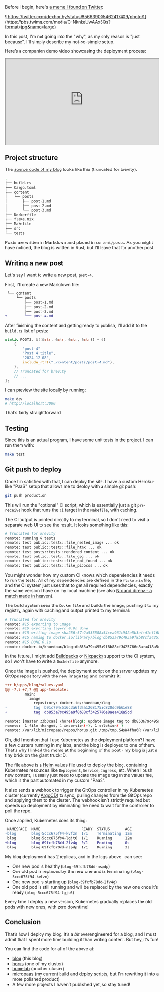 Before I begin, here's [a meme I found on Twitter](https://twitter.com/dexhorthy/status/856639005462417409/photo/1):

![https://twitter.com/dexhorthy/status/856639005462417409/photo/1](https://pbs.twimg.com/media/C-NknkeUwAAxSQs?format=jpg&name=large)

In this post, I'm not going into the "why", as my only reason is "just
because". I'll simply describe my not-so-simple setup.

Here’s a companion demo video showcasing the deployment process:

<div style="position:relative; padding-bottom:56.25%; height:0; overflow:hidden; max-width:100%;">
    <iframe
        src="https://www.youtube-nocookie.com/embed/RvB2F-x8fno?si=d7XxSJd7vdhyzf-l"
        title="YouTube video player"
        allow="accelerometer; autoplay; clipboard-write; encrypted-media; gyroscope; picture-in-picture; web-share"
        referrerpolicy="strict-origin-when-cross-origin"
        allowfullscreen
        style="position:absolute; top:0; left:0; width:100%; height:100%;"
    ></iframe>
</div>

## Project structure

The [source code of my blog](https://github.com/khuedoan/blog) looks like this
(truncated for brevity):

```sh
.
├── build.rs
├── Cargo.toml
├── content
│   └── posts
│       ├── post-1.md
│       ├── post-2.md
│       └── post-3.md
├── Dockerfile
├── flake.nix
├── Makefile
├── src
└── tests
```

Posts are written in Markdown and placed in `content/posts`. As you might have
noticed, the blog is written in Rust, but I’ll leave that for another post.

## Writing a new post

Let's say I want to write a new post, `post-4`.

First, I'll create a new Markdown file:

```diff
 └── content
     └── posts
         ├── post-1.md
         ├── post-2.md
         ├── post-3.md
+        └── post-4.md
```

After finishing the content and getting ready to publish, I'll add it to the
`build.rs` list of posts:

```rs
static POSTS: &[(&str, &str, &str, &str)] = &[
    (
        "post-4",
        "Post 4 title",
        "2024-12-08",
        include_str!("./content/posts/post-4.md"),
    ),
    // Truncated for brevity
    // ...
];
```

I can preview the site locally by running:

```sh
make dev
# http://localhost:3000
```

That’s fairly straightforward.

## Testing

Since this is an actual program, I have some unit tests in the project. I can
run them with:

```sh
make test
```

## Git push to deploy

Once I’m satisfied with that, I can deploy the site. I have a custom
Heroku-like "PaaS" setup that allows me to deploy with a simple git push:

```sh
git push production
```

This will run the "optional" CI script, which is essentially just a git
`pre-receive` hook that runs the `ci` target in the `Makefile`, with caching.

The CI output is printed directly to my terminal, so I don't need to visit a
separate web UI to see the result. It looks something like this:

```sh
# Truncated for brevity
remote: running 6 tests
remote: test public::tests::file_nested_image ... ok
remote: test public::tests::file_htmx ... ok
remote: test posts::tests::rendered_content ... ok
remote: test public::tests::file_gpg ... ok
remote: test public::tests::file_not_found ... ok
remote: test public::tests::file_picocss ... ok
```

You might wonder how my custom CI knows which dependencies it needs to run the
tests. All of my dependencies are defined in the `flake.nix` file, and the CI
system just uses that to get all required dependencies, exactly the same
version I have on my local machine (see also [Nix and direnv - a match made in
heaven](https://www.khuedoan.com/posts/nix-and-direnv-a-match-made-in-heaven)).

The build system sees the `Dockerfile` and builds the image, pushing it to my
registry, again with caching and output printed to my terminal:

```sh
# Truncated for brevity
remote: #15 exporting to image
remote: #15 exporting layers 0.0s done
remote: #15 writing image sha256:57e2a535588a54cea961c942e5b3efcd1ef16855b5c9865ca57a03c6203e5e33 done
remote: #15 naming to docker.io/library/blog:db853a79c495a9f8b88cf3425766e8aea418a5cd done
remote: #15 DONE 0.1s
remote: docker.io/khuedoan/blog:db853a79c495a9f8b88cf3425766e8aea418a5cd
```

In the future, I might add [Buildpacks](https://buildpacks.io) or
[Nixpacks](https://nixpacks.com) support to the CI system, so I won't have to
write a `Dockerfile` anymore.

Once the image is pushed, the deployment script on the server updates my GitOps
repository with the new image tag and commits it:

```diff
+++ b/apps/blog/values.yaml
@@ -7,7 +7,7 @@ app-template:
         main:
           image:
             repository: docker.io/khuedoan/blog
-            tag: b91c794c516c3a6f3aa1268175ac820dd9b61e88
+            tag: db853a79c495a9f8b88cf3425766e8aea418a5cd
```

```sh
remote: [master 23b3caa] chore(blog): update image tag to db853a79c495a9f8b88cf3425766e8aea418a5cd
remote:  1 file changed, 1 insertion(+), 1 deletion(-)
remote: /var/lib/micropaas/repos/horus.git /tmp/tmp.S4sW4fha6R /var/lib/micropaas/repos/blog.git
```

Oh, did I mention that I use Kubernetes as the deployment platform? I have a
few clusters running in my labs, and the blog is deployed to one of them.
That’s why I linked the meme at the beginning of the post - my blog is just a
tiny brick on the giant truck :D.

The file above is a [Helm](https://helm.sh) values file used to deploy the
blog, containing Kubernetes resources like `Deployment`, `Service`, `Ingress`,
etc. When I push new content, I usually just need to update the image tag in
the values file, which is the part automated in my custom "PaaS".

It also sends a webhook to trigger the GitOps controller in my Kubernetes
cluster (currently [ArgoCD](https://argo-cd.readthedocs.io/)) to sync, pulling
changes from the GitOps repo and applying them to the cluster. The webhook
isn’t strictly required but speeds up deployment by eliminating the need to
wait for the controller to poll the repo.

Once applied, Kubernetes does its thing:

```diff
 NAMESPACE  NAME                   READY  STATUS       AGE
-blog       blog-5ccc675f94-kvfzn  1/1    Terminating  12m
 blog       blog-5ccc675f94-lgjt6  1/1    Running      12m
+blog       blog-69fcfb78dd-2fv4g  0/1    Pending      0s
 blog       blog-69fcfb78dd-nspdp  1/1    Running      3s
```

My blog deployment has 2 replicas, and in the logs above I can see:

- One new pod is healthy (`blog-69fcfb78dd-nspdp`)
- One old pod is replaced by the new one and is terminating (`blog-5ccc675f94-kvfzn`)
- One new pod is starting up (`blog-69fcfb78dd-2fv4g`)
- One old pod is still running and will be replaced by the new one once it’s
  ready (`blog-5ccc675f94-lgjt6`)

Every time I deploy a new version, Kubernetes gradually replaces the old pods
with new ones, with zero downtime!

## Conclusion

That’s how I deploy my blog. It’s a _bit_ overengineered for a blog, and I must
admit that I spent more time building it than writing content. But hey, it’s
fun!

You can find the code for all of the above at:

- [blog](https://github.com/khuedoan/blog) (this blog)
- [horus](https://github.com/khuedoan/horus) (one of my cluster)
- [homelab](https://github.com/khuedoan/homelab) (another cluster)
- [micropaas](https://github.com/khuedoan/micropaas) (my current build and deploy
  scripts, but I'm rewriting it into a more polished product)
- A few more projects I haven’t published yet, so stay tuned!
